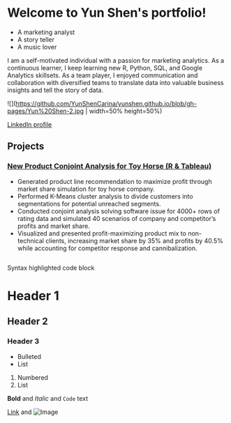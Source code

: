 # Welcome to Yun Shen's portfolio!

- A marketing analyst
- A story teller
- A music lover

I am a self-motivated individual with a passion for marketing analytics. As a continuous learner, I keep learning new R, Python, SQL, and Google Analytics skillsets. As a team player, I enjoyed communication and collaboration with diversified teams to translate data into valuable business insights and tell the story of data.  

![](https://github.com/YunShenCarina/yunshen.github.io/blob/gh-pages/Yun%20Shen-2.jpg | width=50% height=50%)

[LinkedIn profile](https://www.linkedin.com/in/yun-shen-carina/)

## Projects
### [New Product Conjoint Analysis for Toy Horse (R & Tableau)](https://rpubs.com/yunshen/874187)

- Generated product line recommendation to maximize profit through market share simulation for toy horse company.
- Performed K-Means cluster analysis to divide customers into segmentations for potential unreached segments.
- Conducted conjoint analysis solving software issue for 4000+ rows of rating data and simulated 40 scenarios of company and competitor’s profits and market share.
- Visualized and presented profit-maximizing product mix to non-technical clients, increasing market share by 35% and profits by 40.5% while accounting for competitor response and cannibalization.

```markdown
```

Syntax highlighted code block

# Header 1
## Header 2
### Header 3

- Bulleted
- List

1. Numbered
2. List

**Bold** and _Italic_ and `Code` text

[Link](url) and ![Image](src)
